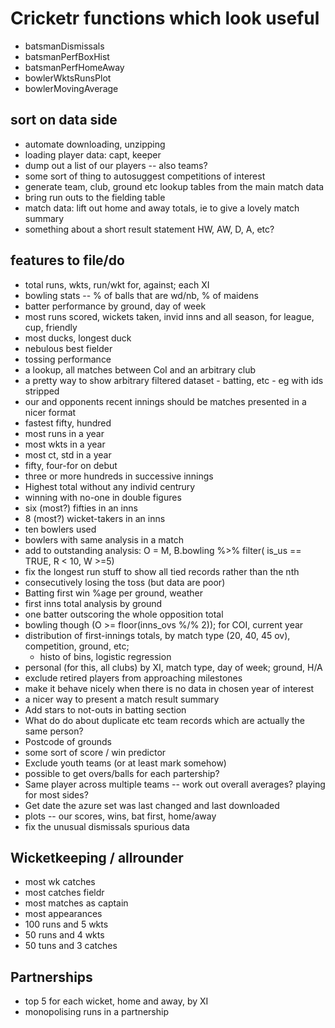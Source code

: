 # Cricketr functions which look useful
-   batsmanDismissals
-   batsmanPerfBoxHist
-   batsmanPerfHomeAway
-   bowlerWktsRunsPlot
-   bowlerMovingAverage

## sort on data side
-   automate downloading, unzipping
-   loading player data: capt, keeper
-   dump out a list of our players -- also teams?
-   some sort of thing to autosuggest competitions of interest
-   generate team, club, ground etc lookup tables from the main match data
-   bring run outs to the fielding table
-   match data: lift out home and away totals, ie to give a lovely match summary
-   something about a short result statement HW, AW, D, A, etc?

## features to file/do
-   total runs, wkts, run/wkt for, against; each XI
-   bowling stats -- % of balls that are wd/nb, % of maidens
-   batter performance by ground, day of week
-   most runs scored, wickets taken,  invid inns and all season, for league, cup, friendly
-   most ducks, longest duck
-   nebulous best fielder
-   tossing performance
-   a lookup, all matches between CoI and an arbitrary club
-   a pretty way to show arbitrary filtered dataset - batting, etc - eg with ids stripped
-   our and opponents recent innings should be matches presented in a nicer format
-   fastest fifty, hundred
-   most runs in a year
-   most wkts in a year
-   most ct, std in a year
-   fifty, four-for on debut
-   three or more hundreds in successive innings
-   Highest total without any individ centrury
-   winning with no-one in double figures
-   six (most?) fifties in an inns
-   8 (most?) wicket-takers in an inns
-   ten bowlers used
-   bowlers with same analysis in a match
-   add to outstanding analysis: O = M, B.bowling %\>% filter( is_us == TRUE, R \< 10, W \>=5)
-   fix the longest run stuff to show all tied records rather than the nth
-   consecutively losing the toss (but data are poor)
-   Batting first win %age per ground, weather
-   first inns total analysis by ground
-   one batter outscoring the whole opposition total
-   bowling though (O \>= floor(inns_ovs %/% 2)); for COI, current year
-   distribution of first-innings totals, by match type (20, 40, 45 ov), competition, ground, etc;
    -   histo of bins, logistic regression
-   personal (for this, all clubs) by XI, match type, day of week; ground, H/A
-   exclude retired players from approaching milestones
-   make it behave nicely when there is no data in chosen year of interest
-   a nicer way to present a match result summary
-   Add stars to not-outs in batting section
-   What do do about duplicate etc team records which are actually the same person?
-   Postcode of grounds
-   some sort of score / win predictor
-   Exclude youth teams (or at least mark somehow)
-   possible to get overs/balls for each partership?
-   Same player across multiple teams -- work out overall averages? playing for most sides?
-   Get date the azure set was last changed and last downloaded
-   plots -- our scores, wins, bat first, home/away
-   fix the unusual dismissals spurious data

## Wicketkeeping / allrounder
-   most wk catches
-   most catches fieldr
-   most matches as captain
-   most appearances
-   100 runs and 5 wkts
-   50 runs and 4 wkts
-   50 tuns and 3 catches

## Partnerships
-   top 5 for each wicket, home and away, by XI
-   monopolising runs in a partnership

